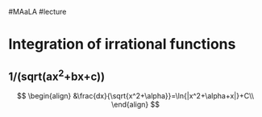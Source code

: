 #MAaLA #lecture 

# Integration of irrational functions
## 1/(sqrt(ax<sup>2</sup>+bx+c))
$$
\begin{align}
	&\frac{dx}{\sqrt{x^2+\alpha}}=\ln{|x^2+\alpha+x|}+C\\
\end{align}
$$